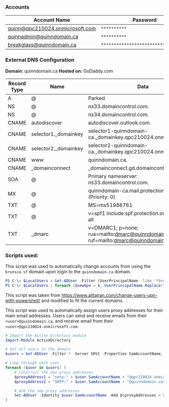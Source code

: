 ### Accounts

| Account Name                    | Password                             |
| ------------------------------- | ------------------------------------ |
| quinn@qpc210024.onmicrosoft.com | `**********`                         |
| quinnadmin@quinndomain.ca       | `**********`                         |
| breakglass@quinndomain.ca       | `**********************************` |
### External DNS Configuration
**Domain:** quinndomain.ca
**Hosted on:** GoDaddy.com

| Record Type | Name                 | Data                                                                                     | TTL  |
| ----------- | -------------------- | ---------------------------------------------------------------------------------------- | ---- |
| A           | @                    | Parked                                                                                   | 600  |
| NS          | @                    | ns33.domaincontrol.com.                                                                  | 3600 |
| NS          | @                    | ns34.domaincontrol.com.                                                                  | 3600 |
| CNAME       | autodiscover         | autodiscover.outlook.com.                                                                | 3600 |
| CNAME       | selector1._domainkey | selector1-quinndomain-ca._domainkey.qpc210024.onmicrosoft.com.\|                         | 3600 |
| CNAME       | selector2._domainkey | selector2-quinndomain-ca._domainkey.qpc210024.onmicrosoft.com.                           | 3600 |
| CNAME       | www                  | quinndomain.ca.                                                                          | 3600 |
| CNAME       | _domainconnect       | _domainconnect.gd.domaincontrol.com.                                                     | 3600 |
| SOA         | @                    | Primary nameserver: ns33.domaincontrol.com.                                              | 3600 |
| MX          | @                    | quinndomain-ca.mail.protection.outlook.com. (Priority: 0)                                | 3600 |
| TXT         | @                    | MS=ms51986761                                                                            | 3600 |
| TXT         | @                    | v=spf1 include:spf.protection.outlook.com -all                                           | 3600 |
| TXT         | _dmarc               | v=DMARC1; p=none; rua=mailto:dmarc@quinndomain.ca; ruf=mailto:dmarc@quinndomain.ca; fo=1 | 3600 |
### Scripts used:
This script was used to automatically change accounts from using the `brunsco.sf` domain upon login to the `quinndomain.ca` domain.
```UPN-Update.ps1
PS C:\> $LocalUsers = Get-ADUser -Filter {UserPrincipalName -like '*brunsco.sf'} -Properties UserPrincipalName -ResultSetSize $null
PS C:\> $LocalUsers | foreach {$newUpn = $_.UserPrincipalName.Replace("brunsco.sf","quinndomain.ca"); $_ | Set-ADUser -UserPrincipalName $newUpn}
```
This script was taken from https://www.alitajran.com/change-users-upn-with-powershell/ and modified to fit the current domains.

This script was used to automatically assign users proxy addresses for their main email addresses. Users can send and receive emails from their `<user>@quinndomain.ca`, and receive email from their `<user>@qpc210024.onmicrosoft.com`.
```Proxy-Address.ps1
# Import the Active Directory module
Import-Module ActiveDirectory

# Get all users in the domain
$users = Get-ADUser -Filter * -Server SRV1 -Properties SamAccountName, proxyAddresses

# Loop through each user
foreach ($user in $users) {
    # Construct the new proxy addresses
    $proxyAddress1 = "smtp:" + $user.SamAccountName + "@qpc210024.onmicrosoft.com"
    $proxyAddress2 = "SMTP:" + $user.SamAccountName + "@quinndomain.ca"

    # Add the new proxy addresses
    Set-ADUser -Identity $user.SamAccountName -Add @{proxyAddresses = $proxyAddress1, $proxyAddress2}
}
```



